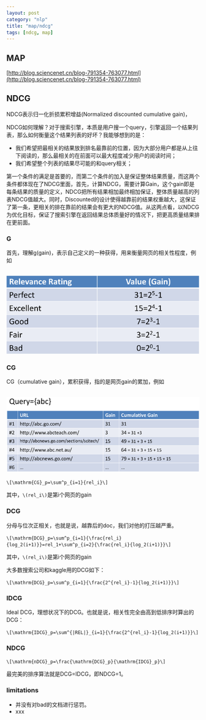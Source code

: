 ```yaml
---
layout: post
category: "nlp"
title: "map/ndcg"
tags: [ndcg, map]
---
```


## MAP

[http://blog.sciencenet.cn/blog-791354-763077.html](http://blog.sciencenet.cn/blog-791354-763077.html)

## NDCG

NDCG表示归一化折损累积增益(Normalized discounted cumulative gain)，

NDCG如何理解？对于搜索引擎，本质是用户搜一个query，引擎返回一个结果列表，那么如何衡量这个结果列表的好坏？我能够想到的是：

+ 我们希望把最相关的结果放到排名最靠前的位置，因为大部分用户都是从上往下阅读的，那么最相关的在前面可以最大程度减少用户的阅读时间；
+ 我们希望整个列表的结果尽可能的和query相关；

第一个条件的满足是首要的，而第二个条件的加入是保证整体结果质量，而这两个条件都体现在了NDCG里面，首先，计算NDCG，需要计算Gain，这个gain即是每条结果的质量的定义，NDCG把所有结果相加最终相加保证，整体质量越高的列表NDCG值越大。同时，Discounted的设计使得越靠前的结果权重越大，这保证了第一条，更相关的排在靠前的结果会有更大的NDCG值。从这两点看，以NDCG为优化目标，保证了搜索引擎在返回结果总体质量好的情况下，把更高质量结果排在更前面。

### G

首先，理解g(gain)，表示自己定义的一种获得，用来衡量网页的相关性程度，例如

<html>
<br/>
<img src='../assets/ndcg-gain.png' style='max-height: 300px'/>
<br/>
</html>

### CG

CG（cumulative gain），累积获得，指的是网页gain的累加，例如

<html>
<br/>
<img src='../assets/ndcg-cg.png' style='max-height: 300px'/>
<br/>
</html>

`\[\mathrm{CG}_p=\sum^p_{i=1}{rel_i}\]`

其中，`\(rel_i\)`是第i个网页的gain

### DCG

分母与位次正相关，也就是说，越靠后的doc，我们对他的打压越严重。

`\[\mathrm{DCG}_p=\sum^p_{i=1}{\frac{rel_i}{log_2(i+1)}}=rel_1+\sum^p_{i=2}{\frac{rel_i}{log_2(i+1)}}\]`

其中，`\(rel_i\)`是第i个网页的gain

大多数搜索公司和kaggle用的DCG如下：

`\[\mathrm{DCG}_p=\sum^p_{i=1}{\frac{2^{rel_i}-1}{log_2(i+1)}}\]`

### IDCG

Ideal DCG，理想状况下的DCG。也就是说，相关性完全由高到低排序时算出的DCG：

`\[\mathrm{IDCG}_p=\sum^{|REL|}_{i=1}{\frac{2^{rel_i}-1}{log_2(i+1)}}\]`


### NDCG

`\[\mathrm{nDCG}_p=\frac{\mathrm{DCG}_p}{\mathrm{IDCG}_p}\]`

最完美的排序算法就是DCG=IDCG，即NDCG=1。

### limitations

+ 并没有对bad的文档进行惩罚。
+ xxx